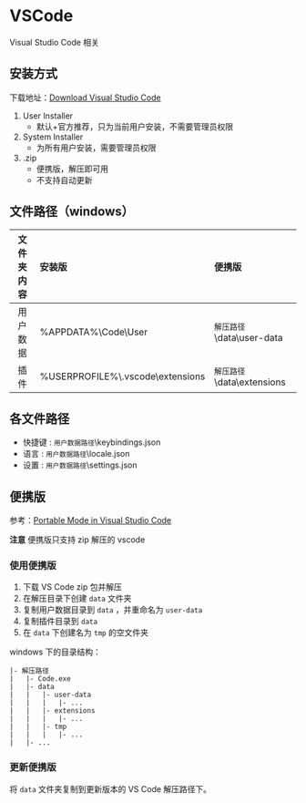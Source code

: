 # VSCode

Visual Studio Code 相关

## 安装方式

下载地址：[Download Visual Studio Code](https://code.visualstudio.com/download)

1. User Installer
   - 默认+官方推荐，只为当前用户安装，不需要管理员权限
2. System Installer
   - 为所有用户安装，需要管理员权限
3. .zip
   - 便携版，解压即可用
   - 不支持自动更新

## 文件路径（windows）

| 文件夹内容 | 安装版                             | 便携版                       |
| :--------: | :--------------------------------- | :--------------------------- |
|  用户数据  | %APPDATA%\\Code\\User              | `解压路径`\\data\\user-data  |
|    插件    | %USERPROFILE%\\.vscode\\extensions | `解压路径`\\data\\extensions |

## 各文件路径

- 快捷键 : `用户数据路径`\keybindings.json
- 语言 : `用户数据路径`\locale.json
- 设置 : `用户数据路径`\settings.json

## 便携版

参考：[Portable Mode in Visual Studio Code](https://code.visualstudio.com/docs/editor/portable)

**注意** 便携版只支持 zip 解压的 vscode

### 使用便携版

1. 下载 VS Code zip 包并解压
2. 在解压目录下创建 `data` 文件夹
3. 复制用户数据目录到 `data` ，并重命名为 `user-data`
4. 复制插件目录到 `data`
5. 在 `data` 下创建名为 `tmp` 的空文件夹

windows 下的目录结构：

```
|- 解压路径
|   |- Code.exe
|   |- data
|   |   |- user-data
|   |   |   |- ...
|   |   |- extensions
|   |   |   |- ...
|   |   |- tmp
|   |   |   |- ...
|   |- ...
```

### 更新便携版

将 `data` 文件夹复制到更新版本的 VS Code 解压路径下。
